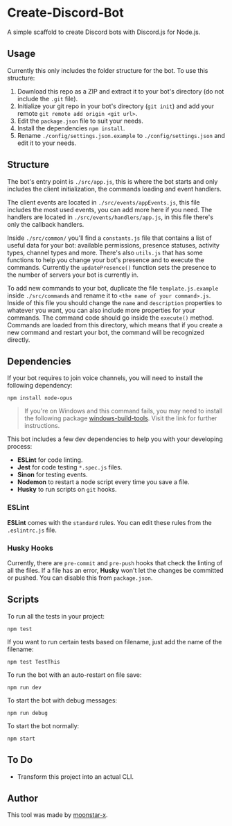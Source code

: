 # Create-Discord-Bot

A simple scaffold to create Discord bots with Discord.js for Node.js.

## Usage

Currently this only includes the folder structure for the bot. To use this structure:

1. Download this repo as a ZIP and extract it to your bot's directory (do not include the `.git` file).
2. Initialize your git repo in your bot's directory (`git init`) and add your remote `git remote add origin <git url>`.
3. Edit the `package.json` file to suit your needs.
4. Install the dependencies `npm install`.
5. Rename `./config/settings.json.example` to `./config/settings.json` and edit it to your needs.

## Structure

The bot's entry point is `./src/app.js`, this is where the bot starts and only includes the client initialization, the commands loading and event handlers.

The client events are located in `./src/events/appEvents.js`, this file includes the most used events, you can add more here if you need. The handlers are located in `./src/events/handlers/app.js`, in this file there's only the callback handlers.

Inside `./src/common/` you'll find a `constants.js` file that contains a list of useful data for your bot: available permissions, presence statuses, activity types, channel types and more. There's also `utils.js` that has some functions to help you change your bot's presence and to execute the commands. Currently the `updatePresence()` function sets the presence to the number of servers your bot is currently in.

To add new commands to your bot, duplicate the file `template.js.example` inside `./src/commands` and rename it to `<the name of your command>.js`. Inside of this file you should change the `name` and `description` properties to whatever you want, you can also include more properties for your commands. The command code should go inside the `execute()` method. Commands are loaded from this directory, which means that if you create a new command and restart your bot, the command will be recognized directly.

## Dependencies

If your bot requires to join voice channels, you will need to install the following dependency:

    npm install node-opus

> If you're on Windows and this command fails, you may need to install the following package [windows-build-tools](https://www.npmjs.com/package/windows-build-tools). Visit the link for further instructions.

This bot includes a few dev dependencies to help you with your developing process:

* **ESLint** for code linting.
* **Jest** for code testing `*.spec.js` files.
* **Sinon** for testing events.
* **Nodemon** to restart a node script every time you save a file.
* **Husky** to run scripts on `git` hooks.

### ESLint

**ESLint** comes with the `standard` rules. You can edit these rules from the `.eslintrc.js` file.

### Husky Hooks

Currently, there are `pre-commit` and `pre-push` hooks that check the linting of all the files. If a file has an error, **Husky** won't let the changes be committed or pushed. You can disable this from `package.json`.

## Scripts

To run all the tests in your project:

    npm test

If you want to run certain tests based on filename, just add the name of the filename:

    npm test TestThis

To run the bot with an auto-restart on file save:

    npm run dev

To start the bot with debug messages:

    npm run debug

To start the bot normally:

    npm start

## To Do

* Transform this project into an actual CLI.
  
## Author

This tool was made by [moonstar-x](https://github.com/moonstar-x).
